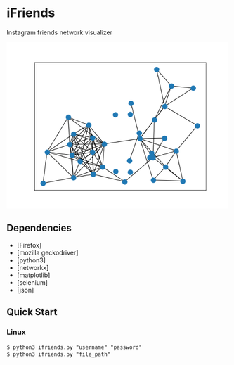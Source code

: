 # iFriends
Instagram friends network visualizer

![example](https://github.com/pedro-bento/iFriends/blob/master/res/example.png)

## Dependencies

- [Firefox]
- [mozilla geckodriver]
- [python3]
- [networkx]
- [matplotlib]
- [selenium]
- [json]

## Quick Start

### Linux

```console
$ python3 ifriends.py "username" "password"
$ python3 ifriends.py "file_path"
```
